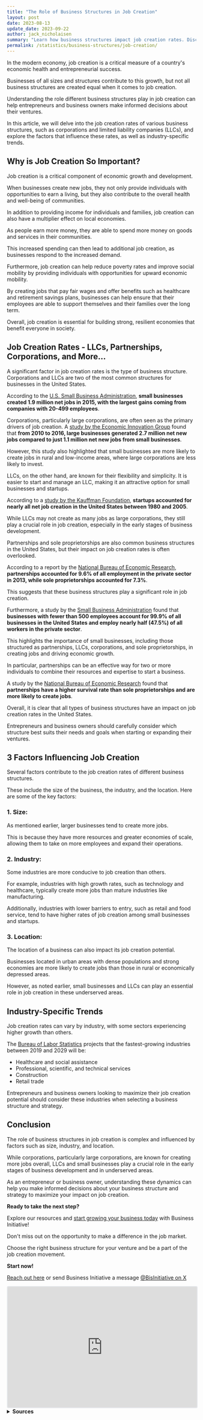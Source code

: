 ```yaml
---
title: "The Role of Business Structures in Job Creation"
layout: post
date: 2023-08-13
update_date: 2023-09-22
author: jack_nicholaisen
summary: "Learn how business structures impact job creation rates. Discover strategies for entrepreneurs to maximize their impact. Don't miss out - check it out now!"
permalink: /statistics/business-structures/job-creation/
--- 
```


In the modern economy, job creation is a critical measure of a country's economic health and entrepreneurial success. 

Businesses of all sizes and structures contribute to this growth, but not all business structures are created equal when it comes to job creation. 

Understanding the role different business structures play in job creation can help entrepreneurs and business owners make informed decisions about their ventures.

In this article, we will delve into the job creation rates of various business structures, such as corporations and limited liability companies (LLCs), and explore the factors that influence these rates, as well as industry-specific trends.

## Why is Job Creation So Important?

Job creation is a critical component of economic growth and development. 

When businesses create new jobs, they not only provide individuals with opportunities to earn a living, but they also contribute to the overall health and well-being of communities.

In addition to providing income for individuals and families, job creation can also have a multiplier effect on local economies. 

As people earn more money, they are able to spend more money on goods and services in their communities. 

This increased spending can then lead to additional job creation, as businesses respond to the increased demand.

Furthermore, job creation can help reduce poverty rates and improve social mobility by providing individuals with opportunities for upward economic mobility. 

By creating jobs that pay fair wages and offer benefits such as healthcare and retirement savings plans, businesses can help ensure that their employees are able to support themselves and their families over the long term.

Overall, job creation is essential for building strong, resilient economies that benefit everyone in society.

## Job Creation Rates - LLCs, Partnerships, Corporations, and More...

A significant factor in job creation rates is the type of business structure. Corporations and LLCs are two of the most common structures for businesses in the United States. 

According to the [U.S. Small Business Administration](https://www.sba.gov/sites/default/files/advocacy/2018-Small-Business-Profiles-US.pdf), **small businesses created 1.9 million net jobs in 2015, with the largest gains coming from companies with 20-499 employees**.

Corporations, particularly large corporations, are often seen as the primary drivers of job creation. A [study by the Economic Innovation Group](https://eig.org/news/new-business-job-creation-remains-concentrated-in-a-handful-of-large-us-cities) found that **from 2010 to 2016, large businesses generated 2.7 million net new jobs compared to just 1.1 million net new jobs from small businesses**. 

However, this study also highlighted that small businesses are more likely to create jobs in rural and low-income areas, where large corporations are less likely to invest.

LLCs, on the other hand, are known for their flexibility and simplicity. It is easier to start and manage an LLC, making it an attractive option for small businesses and startups. 

According to a [study by the Kauffman Foundation](https://www.kauffman.org/wp-content/uploads/2019/09/kiea_2019_report_final.pdf), **startups accounted for nearly all net job creation in the United States between 1980 and 2005**. 

While LLCs may not create as many jobs as large corporations, they still play a crucial role in job creation, especially in the early stages of business development.

Partnerships and sole proprietorships are also common business structures in the United States, but their impact on job creation rates is often overlooked. 

According to a report by the [National Bureau of Economic Research](https://www.nber.org/papers/w23844), **partnerships accounted for 9.6% of all employment in the private sector in 2013, while sole proprietorships accounted for 7.3%**. 

This suggests that these business structures play a significant role in job creation.

Furthermore, a study by the [Small Business Administration](https://www.sba.gov/sites/default/files/advocacy/SB-FAQ-2018_WEB.pdf) found that **businesses with fewer than 500 employees account for 99.9% of all businesses in the United States and employ nearly half (47.5%) of all workers in the private sector**. 

This highlights the importance of small businesses, including those structured as partnerships, LLCs, corporations, and sole proprietorships, in creating jobs and driving economic growth.

In particular, partnerships can be an effective way for two or more individuals to combine their resources and expertise to start a business. 

A study by the [National Bureau of Economic Research](https://www.nber.org/papers/w19220) found that **partnerships have a higher survival rate than sole proprietorships and are more likely to create jobs**.

Overall, it is clear that all types of business structures have an impact on job creation rates in the United States. 

Entrepreneurs and business owners should carefully consider which structure best suits their needs and goals when starting or expanding their ventures.

## 3 Factors Influencing Job Creation

Several factors contribute to the job creation rates of different business structures. 

These include the size of the business, the industry, and the location. Here are some of the key factors:

### 1.  Size: 

As mentioned earlier, larger businesses tend to create more jobs. 

This is because they have more resources and greater economies of scale, allowing them to take on more employees and expand their operations.

### 2.  Industry: 

Some industries are more conducive to job creation than others. 

For example, industries with high growth rates, such as technology and healthcare, typically create more jobs than mature industries like manufacturing.

Additionally, industries with lower barriers to entry, such as retail and food service, tend to have higher rates of job creation among small businesses and startups.

### 3.  Location: 

The location of a business can also impact its job creation potential. 

Businesses located in urban areas with dense populations and strong economies are more likely to create jobs than those in rural or economically depressed areas. 

However, as noted earlier, small businesses and LLCs can play an essential role in job creation in these underserved areas.

## Industry-Specific Trends

Job creation rates can vary by industry, with some sectors experiencing higher growth than others. 

The [Bureau of Labor Statistics](https://www.bls.gov/emp/tables/employment-by-major-industry-sector.htm) projects that the fastest-growing industries between 2019 and 2029 will be:

-   Healthcare and social assistance
-   Professional, scientific, and technical services
-   Construction
-   Retail trade

Entrepreneurs and business owners looking to maximize their job creation potential should consider these industries when selecting a business structure and strategy.

## Conclusion

The role of business structures in job creation is complex and influenced by factors such as size, industry, and location. 

While corporations, particularly large corporations, are known for creating more jobs overall, LLCs and small businesses play a crucial role in the early stages of business development and in underserved areas.

As an entrepreneur or business owner, understanding these dynamics can help you make informed decisions about your business structure and strategy to maximize your impact on job creation.

**Ready to take the next step?**

Explore our resources and [start growing your business today](https://calendly.com/businessinitiative/30-minute-consultation-call) with Business Initiative!

Don't miss out on the opportunity to make a difference in the job market.

Choose the right business structure for your venture and be a part of the job creation movement.

**Start now!**

[Reach out here](https://www.businessinitiative.org/contact/) or send Business Initiative a message [@BisInitiative on X ](https://twitter.com/BisInitiative)

<iframe src="https://embeds.beehiiv.com/e19ce286-1d77-44e9-b09f-22d4f7c6f0bf" data-test-id="beehiiv-embed" width="100%" height="320" frameborder="0" scrolling="no" style="border-radius: 4px; border: 2px solid #e5e7eb; margin: 0; background-color: transparent;"></iframe>


<br>
<details>
<summary><b>Sources</b></summary>
<br>
<ul>
    <li><a href="https://www.sba.gov/sites/default/files/advocacy/2018-Small-Business-Profiles-US.pdf">U.S. Small Business Administration</a></li>
    <li><a href="https://eig.org/news/new-business-job-creation-remains-concentrated-in-a-handful-of-large-us-cities">Economic Innovation Group</a></li>
    <li><a href="https://www.kauffman.org/wp-content/uploads/2019/09/kiea_2019_report_final.pdf">Kauffman Foundation</a></li>
    <li><a href="https://www.bls.gov/emp/tables/employment-by-major-industry-sector.htm">Bureau of Labor Statistics</a></li>
</ul>
</details>

